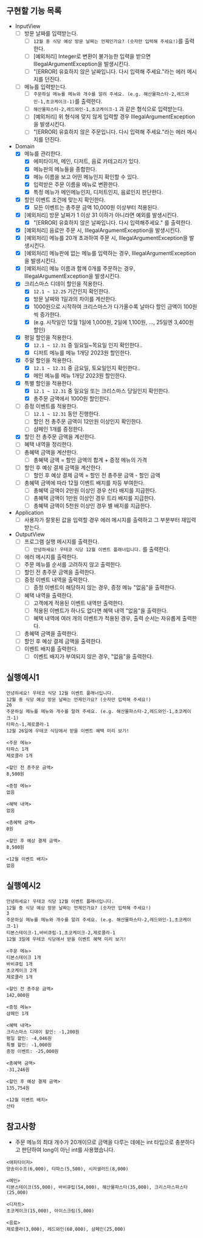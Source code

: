 ## 구현할 기능 목록
- InputView
  - [ ] 방문 날짜를 입력받는다.
    - [ ] `12월 중 식당 예상 방문 날짜는 언제인가요? (숫자만 입력해 주세요!)`를 출력한다.
    - [ ] [예외처리] Integer로 변환이 불가능한 입력을 받으면 IllegalArgumentException을 발생시킨다.
    - [ ] "[ERROR] 유효하지 않은 날짜입니다. 다시 입력해 주세요."라는 에러 메시지를 던진다.
  - [ ] 메뉴를 입력받는다.
    - [ ] `주문하실 메뉴를 메뉴와 개수를 알려 주세요. (e.g. 해산물파스타-2,레드와인-1,초코케이크-1)`를 출력한다.
    - [ ] `해산물파스타-2,레드와인-1,초코케이크-1` 과 같은 형식으로 입력받는다.
    - [ ] [예외처리] 위 형식에 맞지 않게 입력할 경우 IllegalArgumentException을 발생시킨다.
    - [ ] "[ERROR] 유효하지 않은 주문입니다. 다시 입력해 주세요."라는 에러 메시지를 던진다.
- Domain 
  - [x] 메뉴를 관리한다.
    - [x] 에피타이저, 메인, 디저트, 음료 카테고리가 있다.
    - [x] 메뉴판의 메뉴들을 종합한다.
    - [x] 메뉴 이름을 보고 어떤 메뉴인지 확인할 수 있다.
    - [x] 입력받은 주문 이름을 메뉴로 변환한다.
    - [x] 특정 메뉴가 메인메뉴인지, 디저트인지, 음료인지 판단한다.
  - [x] 할인 이벤트 조건에 맞는지 확인한다.
    - [x] 모든 이벤트는 총주문 금액 10,000원 이상부터 적용된다.
  - [x] [예외처리] 방문 날짜가 1 이상 31 이하가 아니라면 예외를 발생시킨다.
    - [x] "[ERROR] 유효하지 않은 날짜입니다. 다시 입력해주세요." 를 출력한다.
  - [x] [예외처리] 음료만 주문 시, IllegalArgumentException을 발생시킨다.
  - [x] [예외처리] 메뉴를 20개 초과하여 주문 시, IllegalArgumentException을 발생시킨다.
  - [x] [예외처리] 메뉴판에 없는 메뉴를 입력하는 경우, IllegalArgumentException을 발생시킨다.
  - [x] [예외처리] 메뉴 이름과 함께 0개를 주문하는 경우, IllegalArgumentException을 발생시킨다.
  - [x] 크리스마스 디데이 할인을 적용한다.
    - [x] `12.1 ~ 12.25` 기간인지 확인한다.
    - [x] 방문 날짜와 1일과의 차이를 계산한다. 
    - [x] 1000원으로 시작하여 크리스마스가 다가올수록 날마다 할인 금액이 100원씩 증가한다.
    - [x] (e.g. 시작일인 12월 1일에 1,000원, 2일에 1,100원, ..., 25일엔 3,400원 할인)
  - [x] 평일 할인을 적용한다.
    - [x] `12.1 ~ 12.31` 중 일요일~목요일 인지 확인한다..
    - [x] 디저트 메뉴를 메뉴 1개당 2023원 할인한다.
  - [x] 주말 할인을 적용한다.
    - [x] `12.1 ~ 12.31` 중 금요일, 토요일인지 확인한다..
    - [x] 메인 메뉴를 메뉴 1개당 2023원 할인한다.
  - [x] 특별 할인을 적용한다.
    - [x] `12.1 ~ 12.31` 중 일요일 또는 크리스마스 당일인지 확인한다.
    - [x] 총주문 금액에서 1000원 할인한다.
  - [ ] 증정 이벤트를 적용한다.
    - [ ] `12.1 ~ 12.31` 동안 진행한다.
    - [ ] 할인 전 총주문 금액이 12만원 이상인지 확인한다.
    - [ ] 샴페인 1개를 증정한다.
  - [x] 할인 전 총주문 금액을 계산한다.
  - [ ] 혜택 내역을 정리한다.
  - [ ] 총혜택 금액을 계산한다.
    - [ ] 총혜택 금액 = 할인 금액의 합계 + 증정 메뉴의 가격
  - [ ] 할인 후 예상 결제 금액을 계산한다.
    - [ ] 할인 후 예상 결제 금액 = 할인 전 총주문 금액 - 할인 금액
  - [ ] 총혜택 금액에 따라 12월 이벤트 배지를 차등 부여한다.
    - [ ] 총혜택 금액이 2만원 이상인 경우 산타 배지를 지급한다.
    - [ ] 총혜택 금액이 1만원 이상인 경우 트리 배지를 지급한다.
    - [ ] 총혜택 금액이 5천원 이상인 경우 별 배지를 지급한다.
- Application
  - [ ] 사용자가 잘못된 값을 입력할 경우 에러 메시지를 출력하고 그 부분부터 재입력 받는다.
- OutputView
  - [ ] 프로그램 실행 메시지를 출력한다.
    - [ ] `안녕하세요! 우테코 식당 12월 이벤트 플래너입니다.` 를 출력한다.
  - [ ] 에러 메시지를 출력한다.
  - [ ] 주문 메뉴를 순서를 고려하지 않고 출력한다.
  - [ ] 할인 전 총주문 금액을 출력한다.
  - [ ] 증정 이벤트 내역을 출력한다.
    - [ ] 증정 이벤트이 해당하지 않는 경우, 증정 메뉴 "없음"을 출력한다.
  - [ ] 혜택 내역을 출력한다.
    - [ ] 고객에게 적용된 이벤트 내역만 출력한다.
    - [ ] 적용된 이벤트가 하나도 없다면 혜택 내역 "없음"을 출력한다.
    - [ ] 혜택 내역에 여러 개의 이벤트가 적용된 경우, 출력 순서는 자유롭게 출력한다.
  - [ ] 총혜택 금액을 출력한다.
  - [ ] 할인 후 예상 결제 금액을 출력한다.
  - [ ] 이벤트 배지를 출력한다.
    - [ ] 이벤트 배지가 부여되지 않은 경우, "없음"을 출력한다.
  
## 실행예시1
```
안녕하세요! 우테코 식당 12월 이벤트 플래너입니다.
12월 중 식당 예상 방문 날짜는 언제인가요? (숫자만 입력해 주세요!)
26 
주문하실 메뉴를 메뉴와 개수를 알려 주세요. (e.g. 해산물파스타-2,레드와인-1,초코케이크-1)
타파스-1,제로콜라-1 
12월 26일에 우테코 식당에서 받을 이벤트 혜택 미리 보기!
 
<주문 메뉴>
타파스 1개
제로콜라 1개

<할인 전 총주문 금액>
8,500원
 
<증정 메뉴>
없음
 
<혜택 내역>
없음
 
<총혜택 금액>
0원
 
<할인 후 예상 결제 금액>
8,500원
 
<12월 이벤트 배지>
없음
```
## 실행예시2
```
안녕하세요! 우테코 식당 12월 이벤트 플래너입니다.
12월 중 식당 예상 방문 날짜는 언제인가요? (숫자만 입력해 주세요!)
3
주문하실 메뉴를 메뉴와 개수를 알려 주세요. (e.g. 해산물파스타-2,레드와인-1,초코케이크-1)
티본스테이크-1,바비큐립-1,초코케이크-2,제로콜라-1
12월 3일에 우테코 식당에서 받을 이벤트 혜택 미리 보기!
 
<주문 메뉴>
티본스테이크 1개
바비큐립 1개
초코케이크 2개
제로콜라 1개
 
<할인 전 총주문 금액>
142,000원
 
<증정 메뉴>
샴페인 1개
 
<혜택 내역>
크리스마스 디데이 할인: -1,200원
평일 할인: -4,046원
특별 할인: -1,000원
증정 이벤트: -25,000원
 
<총혜택 금액>
-31,246원
 
<할인 후 예상 결제 금액>
135,754원
 
<12월 이벤트 배지>
산타
```
## 참고사항
- 주문 메뉴의 최대 개수가 20개이므로 금액을 다루는 데에는 int 타입으로 충분하다고 판단하여 long이 아닌 int를 사용했습니다.


```
<애피타이저>
양송이수프(6,000), 타파스(5,500), 시저샐러드(8,000)

<메인>
티본스테이크(55,000), 바비큐립(54,000), 해산물파스타(35,000), 크리스마스파스타(25,000)

<디저트>
초코케이크(15,000), 아이스크림(5,000)

<음료>
제로콜라(3,000), 레드와인(60,000), 샴페인(25,000)
```

